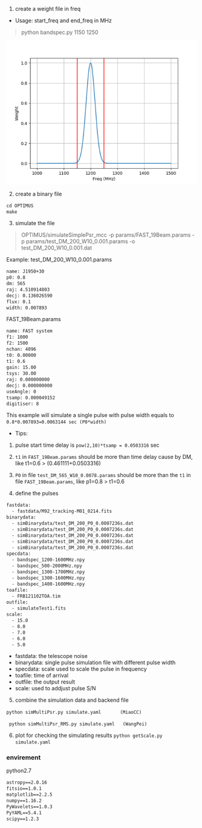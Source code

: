 1. create a weight file in freq
 - Usage: start_freq and end_freq in MHz
> python bandspec.py 1150 1250

![bandspec](bandspec.png)

2. create a binary file

 ```
 cd OPTIMUS
 make
```

3. simulate the file
  > OPTIMUS/simulateSimplePsr_mcc -p params/FAST_19Beam.params -p params/test_DM_200_W10_0.001.params -o test_DM_200_W10_0.001.dat

Example:
test_DM_200_W10_0.001.params
```
name: J1950+30
p0: 0.8
dm: 565
raj: 4.510914803
decj: 0.136026590
flux: 0.1
width: 0.007893
```
FAST_19Beam.params
```
name: FAST system
f1: 1000
f2: 1500
nchan: 4096
t0: 0.00000
t1: 0.6
gain: 15.00
tsys: 30.00
raj: 0.000000000
decj: 0.000000000
useAngle: 0
tsamp: 0.000049152
digitiser: 8
```

This example will simulate a single pulse with pulse width equals to `0.8*0.007893=0.0063144 sec (P0*width)`

 - Tips: 
  1. pulse start time delay is `pow(2,10)*tsamp = 0.0503316` sec 
  2. `t1` in `FAST_19Beam.params` should be more than time delay cause by DM, like t1=0.6 > (0.461111+0.0503316)
  3. `P0` in file `test_DM_565_W10_0.0078.params` should be more than the `t1` in file `FAST_19Beam.params`, like p1=0.8 > t1=0.6

4. define the pulses

```
fastdata:
  - fastdata/M92_tracking-M01_0214.fits
binarydata:
  - simBinarydata/test_DM_200_P0_0.0007236s.dat
  - simBinarydata/test_DM_200_P0_0.0007236s.dat
  - simBinarydata/test_DM_200_P0_0.0007236s.dat
  - simBinarydata/test_DM_200_P0_0.0007236s.dat
  - simBinarydata/test_DM_200_P0_0.0007236s.dat
specdata:
  - bandspec_1200-1600MHz.npy
  - bandspec_500-2000MHz.npy
  - bandspec_1300-1700MHz.npy
  - bandspec_1300-1600MHz.npy
  - bandspec_1400-1600MHz.npy
toafile:
  - FRB121102TOA.tim
outfile:
  - simulateTest1.fits
scale:
  - 15.0
  - 8.0
  - 7.0
  - 6.0
  - 5.0
```
  * fastdata: the telescope noise
  * binarydata: single pulse simulation file with different pulse width
  * specdata: scale used to scale the pulse in frequency
  * toafile: time of arrival
  * outfile: the output result
  * scale: used to addjust pulse S/N


5. combine the simulation data and backend file

 ` python simMultiPsr.py simulate.yaml       (MiaoCC) `
 
 ` python simMultiPsr_RMS.py simulate.yaml   (WangPei)`

6. plot for checking the simulating results
`python getScale.py simulate.yaml`

### envirement
python2.7

```
astropy==2.0.16
fitsio==1.0.1
matplotlib==2.2.5
numpy==1.16.2
PyWavelets==1.0.3
PyYAML==5.4.1
scipy==1.2.3

```
